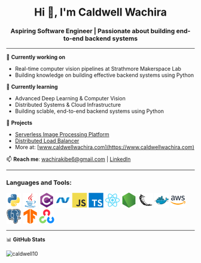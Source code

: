 <h1 align="center">Hi 👋, I'm Caldwell Wachira</h1>
<h3 align="center">Aspiring Software Engineer | Passionate about building end-to-end backend systems</h3>

---

🔭 **Currently working on**  
- Real-time computer vision pipelines at Strathmore Makerspace Lab  
- Building knowledge on building effective backend systems using Python

🌱 **Currently learning**  
- Advanced Deep Learning & Computer Vision  
- Distributed Systems & Cloud Infrastructure  
- Building sclable, end-to-end backend systems using Python

📂 **Projects**  
- [Serverless Image Processing Platform](your-link)  
- [Distributed Load Balancer](your-link)  
- More at: [www.caldwellwachira.com](https://www.caldwellwachira.com)  

📫 **Reach me**: wachirakibe6@gmail.com | [LinkedIn](https://linkedin.com/in/caldwell-wachira)  

---

<h3 align="left">Languages and Tools:</h3>
<p align="left">
  <img src="https://raw.githubusercontent.com/devicons/devicon/master/icons/python/python-original.svg" width="40" height="40"/>
  <img src="https://raw.githubusercontent.com/devicons/devicon/master/icons/java/java-original.svg" width="40" height="40"/>
  <img src="https://raw.githubusercontent.com/devicons/devicon/master/icons/csharp/csharp-original.svg" width="40" height="40"/>
  <img src="https://raw.githubusercontent.com/devicons/devicon/master/icons/dot-net/dot-net-original.svg" width="40" height="40"/>
  <img src="https://raw.githubusercontent.com/devicons/devicon/master/icons/javascript/javascript-original.svg" width="40" height="40"/>
  <img src="https://raw.githubusercontent.com/devicons/devicon/master/icons/typescript/typescript-original.svg" width="40" height="40"/>
  <img src="https://raw.githubusercontent.com/devicons/devicon/master/icons/react/react-original.svg" width="40" height="40"/>
  <img src="https://raw.githubusercontent.com/devicons/devicon/master/icons/nodejs/nodejs-original.svg" width="40" height="40"/>
  <img src="https://raw.githubusercontent.com/devicons/devicon/master/icons/flask/flask-original.svg" width="40" height="40"/>
  <img src="https://raw.githubusercontent.com/devicons/devicon/master/icons/docker/docker-original.svg" width="40" height="40"/>
  <img src="https://raw.githubusercontent.com/devicons/devicon/master/icons/amazonwebservices/amazonwebservices-original.svg" width="40" height="40"/>
  <img src="https://raw.githubusercontent.com/devicons/devicon/master/icons/postgresql/postgresql-original.svg" width="40" height="40"/>
  <img src="https://raw.githubusercontent.com/devicons/devicon/master/icons/tensorflow/tensorflow-original.svg" width="40" height="40"/>
  <img src="https://raw.githubusercontent.com/devicons/devicon/master/icons/opencv/opencv-original.svg" width="40" height="40"/>
</p>

---

📊 **GitHub Stats**  

<p>
  <img align="center" src="https://github-readme-stats.vercel.app/api?username=caldwell10&show_icons=true&locale=en" alt="caldwell10" />
</p>
